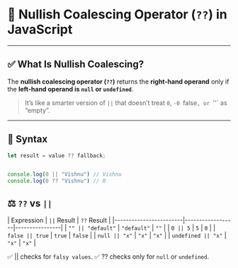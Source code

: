 # 🤔 Nullish Coalescing Operator (`??`) in JavaScript

---

## ✅ What Is Nullish Coalescing?

The **nullish coalescing operator (`??`)** returns the **right-hand operand** only if the **left-hand operand is `null` or `undefined`**.

> It’s like a smarter version of `||` that doesn’t treat `0`, `-0 `false`, or `''` as “empty”.

---

## 🔧 Syntax

```js
let result = value ?? fallback;


console.log(0 || "Vishnu") // Vishnu
console.log(0 ?? "Vishnu") // 0
```

## ⚖️ `??` vs `||`

| Expression             | `||` Result     | `??` Result    |
|------------------------|------------------|----------------|
| `"" || "default"`      | `"default"`      | `""`           |
| `0 || 5`               | `5`              | `0`            |
| `false || true`        | `true`           | `false`        |
| `null || "x"`          | `"x"`            | `"x"`          |
| `undefined || "x"`     | `"x"`            | `"x"`          |


✅ || checks for `falsy values`.
✅ ?? checks only for `null` or `undefined`.

